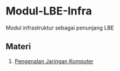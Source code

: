 # Modul-LBE-Infra
Modul infrastruktur sebagai penunjang LBE

## Materi

1. [Pengenalan Jaringan Komputer](/Pengenalan-Jaringan-Komputer)
